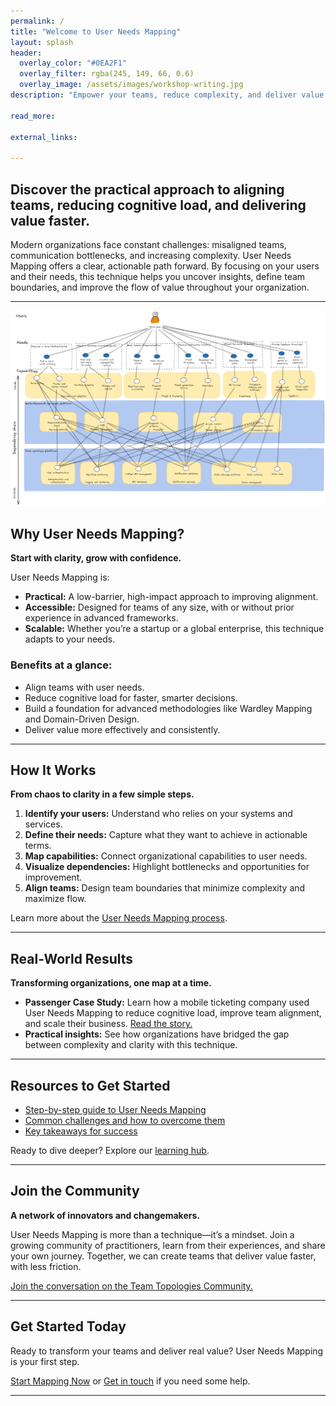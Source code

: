 ```yaml
---
permalink: /
title: "Welcome to User Needs Mapping"
layout: splash
header: 
  overlay_color: "#0EA2F1"
  overlay_filter: rgba(245, 149, 66, 0.6)
  overlay_image: /assets/images/workshop-writing.jpg
description: "Empower your teams, reduce complexity, and deliver value with User Needs Mapping. Start your journey today."

read_more:

external_links:

---
```

## Discover the practical approach to aligning teams, reducing cognitive load, and delivering value faster.

Modern organizations face constant challenges: misaligned teams, communication bottlenecks, and increasing complexity. User Needs Mapping offers a clear, actionable path forward. By focusing on your users and their needs, this technique helps you uncover insights, define team boundaries, and improve the flow of value throughout your organization.

---

![Example of a user needs map drawn with Excalidraw](/assets/images/Movie-goer-full-user-needs-map.png)

## Why User Needs Mapping?

**Start with clarity, grow with confidence.**

User Needs Mapping is:
- **Practical:** A low-barrier, high-impact approach to improving alignment.
- **Accessible:** Designed for teams of any size, with or without prior experience in advanced frameworks.
- **Scalable:** Whether you’re a startup or a global enterprise, this technique adapts to your needs.

### Benefits at a glance:
- Align teams with user needs.
- Reduce cognitive load for faster, smarter decisions.
- Build a foundation for advanced methodologies like Wardley Mapping and Domain-Driven Design.
- Deliver value more effectively and consistently.

---

## How It Works

**From chaos to clarity in a few simple steps.**

1. **Identify your users:** Understand who relies on your systems and services.
2. **Define their needs:** Capture what they want to achieve in actionable terms.
3. **Map capabilities:** Connect organizational capabilities to user needs.
4. **Visualize dependencies:** Highlight bottlenecks and opportunities for improvement.
5. **Align teams:** Design team boundaries that minimize complexity and maximize flow.

Learn more about the [User Needs Mapping process](/articles/2025-01-02-unm03-step-by-step-user-needs-mapping/).

---

## Real-World Results

**Transforming organizations, one map at a time.**

- **Passenger Case Study:** Learn how a mobile ticketing company used User Needs Mapping to reduce cognitive load, improve team alignment, and scale their business. [Read the story.](/articles/2025-01-02-unm04-case-study-passenger/)
- **Practical insights:** See how organizations have bridged the gap between complexity and clarity with this technique.

---

## Resources to Get Started

- [Step-by-step guide to User Needs Mapping](/articles/2025-01-02-unm03-step-by-step-user-needs-mapping/)
- [Common challenges and how to overcome them](/articles/2025-01-02-unm05-overcoming-challenges-user-needs-mapping/)
- [Key takeaways for success](/articles/2025-01-02-unm07-key-takeaways-user-needs-mapping/)

Ready to dive deeper? Explore our [learning hub](/resources).

---

## Join the Community

**A network of innovators and changemakers.**

User Needs Mapping is more than a technique—it’s a mindset. Join a growing community of practitioners, learn from their experiences, and share your own journey. Together, we can create teams that deliver value faster, with less friction.

[Join the conversation on the Team Topologies Community.](https://community.teamtopologies.com/)

---

## Get Started Today

Ready to transform your teams and deliver real value? User Needs Mapping is your first step.

[Start Mapping Now](/quick-start-guide) or [Get in touch](/contact) if you need some help.

---
